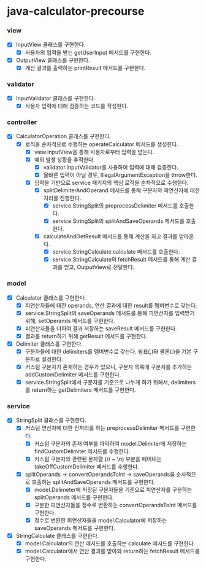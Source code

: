 # java-calculator-precourse

### view
  - [x] InputView 클래스를 구현한다.
    - [x] 사용자의 입력을 받는 getUserInput 메서드를 구현한다.
  - [x] OutputView 클래스를 구현한다.
    - [x] 계산 결과를 출력하는 printResult 메서드를 구현한다.
### validator
  - [x] InputValidator 클래스를 구현한다.
    - [x] 사용자 입력에 대해 검증하는 코드를 작성한다.
### controller
  - [x] CalculatorOperation 클래스를 구현한다.
    - [x] 로직을 순차적으로 수행하는 operateCalculator 메서드를 생성한다.
      - [x] view.InputView을 통해 사용자로부터 입력을 받는다.
      - [x] 예외 발생 상황을 추적한다.
        - [x] validator.InputValidator를 사용하여 입력에 대해 검증한다.
        - [x] 올바른 입력이 아닐 경우, IllegalArgumentException을 throw한다.
      - [x] 입력을 기반으로 service 패키지의 핵심 로직을 순차적으로 수행한다.
        - [x] splitDelimiterAndOperand 메서드를 통해 구분자와 피연산자에 대한 처리를 진행한다.
          - [x] service.StringSplit의 preprocessDelimiter 메서드를 호출한다.
          - [x] service.StringSplit의 splitAndSaveOperands 메서드를 호출한다.
        - [x] calculateAndGetResult 메서드를 통해 계산을 하고 결과를 받아온다.
          - [x] service.StringCalculate calculate 메서드를 호출한다.
          - [x] service.StringCalculate의 fetchResult 메서드를 통해 계산 결과를 얻고, OutputView로 전달한다.
### model
  - [x] Calculator 클래스를 구현한다.
    - [x] 피연산자들에 대한 operands, 연산 결과에 대한 result를 멤버변수로 갖는다.
    - [x] service.StringSplit의 saveOperands 메서드를 통해 피연산자를 입력받기 위해, setOperands 메서드를 구현한다.
    - [x] 피연산자들을 더하여 결과 저장하는 saveResult 메서드를 구현한다.
    - [x] 결과를 return하기 위해 getResult 메서드를 구현한다.
  - [x] Delimiter 클래스를 구현한다.
    - [x] 구분자들에 대한 delimiters를 멤버변수로 갖는다. 쉼표(,)와 콜론(:)을 기본 구분자로 설정한다.
    - [x] 커스텀 구분자가 존재하는 경우가 있으니, 구분자 목록에 구분자를 추가하는 addCustomDelimiter 메서드를 구현한다.
    - [x] service.StringSplit에서 구분자를 기준으로 나누게 하기 위해서, delimiters를 return하는 getDelimiters 메서드를 구현한다.
### service
  - [x] StringSplit 클래스를 구현한다.
    - [x] 커스텀 연산자에 대한 전처리를 하는 preprocessDelimiter 메서드를 구현한다.
      - [x] 커스텀 구분자의 존재 여부를 파악하여 model.Delimiter에 저장하는 findCustomDelimiter 메서드를 수행한다.
      - [x] 커스텀 구분자와 관련된 문자열 (// ~ \n) 부분을 떼어내는 takeOffCustomDelimiter 메서드를 수행한다.
    - [x] splitOperands -> convertOperandsToInt -> saveOperands을 순차적으로 호출하는 splitAndSaveOperands 메서드를 구현한다.
      - [x] model.Delimeter에 저장된 구분자들을 기준으로 피연산자를 구분하는 splitOperands 메서드를 구현한다.
      - [x] 구분한 피연산자들을 정수로 변환하는 convertOperandsToInt 메서드를 구현한다.
      - [x] 정수로 변환한 피연산자들을 model.Calculator에 저장하는 saveOperands 메서드를 구현한다.
  - [x] StringCalculate 클래스를 구현한다.
    - [x] model.Calculator의 연산 메서드를 호출하는 calculate 메서드를 구현한다.
    - [x] model.Calculator에서 연산 결과를 받아와 return하는 fetchResult 메서드를 구현한다.